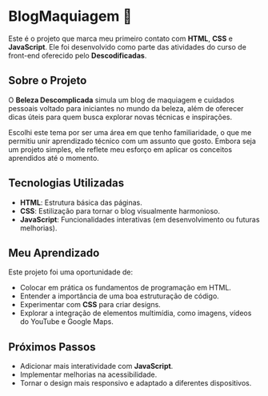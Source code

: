 # BlogMaquiagem 💄

Este é o projeto que marca meu primeiro contato com **HTML**, **CSS** e **JavaScript**. Ele foi desenvolvido como parte das atividades do curso de front-end oferecido pelo **Descodificadas**.

## Sobre o Projeto

O **Beleza Descomplicada** simula um blog de maquiagem e cuidados pessoais voltado para iniciantes no mundo da beleza, além de oferecer dicas úteis para quem busca explorar novas técnicas e inspirações.

Escolhi este tema por ser uma área em que tenho familiaridade, o que me permitiu unir aprendizado técnico com um assunto que gosto. Embora seja um projeto simples, ele reflete meu esforço em aplicar os conceitos aprendidos até o momento.

## Tecnologias Utilizadas

- **HTML**: Estrutura básica das páginas.
- **CSS**: Estilização para tornar o blog visualmente harmonioso.
- **JavaScript**: Funcionalidades interativas (em desenvolvimento ou futuras melhorias).

## Meu Aprendizado

Este projeto foi uma oportunidade de:
- Colocar em prática os fundamentos de programação em HTML. 
- Entender a importância de uma boa estruturação de código.
- Experimentar com **CSS** para criar designs.
- Explorar a integração de elementos multimídia, como imagens, vídeos do YouTube e Google Maps.

## Próximos Passos

- Adicionar mais interatividade com **JavaScript**.
- Implementar melhorias na acessibilidade.
- Tornar o design mais responsivo e adaptado a diferentes dispositivos.
